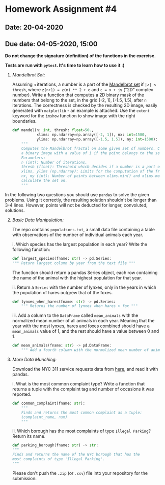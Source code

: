 # Homework Assignment #4

## Date: 20-04-2020
## Due date: 04-05-2020, 15:00

**Do not change the signature (definition) of the functions in the exercise.**

**Tests are run with `pytest`. It's time to learn how to use it :)**

1. _Mandelbrot Set:_

    Assuming `n` iterations, a number is a part of the [Mandelbrot set](https://www.youtube.com/watch?v=FFftmWSzgmk) if `|z| < thresh`,
    where `z(n+1) = z(n) ** 2 + c` and `c = x + jy` ("2D" complex number).
    Write a function that computes a 2D binary mask of the numbers that belong to the set, in the
    grid [-2, 1], [-1.5, 1.5], after `n` iterations.
    The correctness is checked by the resulting 2D image, easily generated with `matplotlib` - an example is attached.
    Use the `extent` keyword for the `imshow` function to show image with the right boundaries.

    ```python
    def mandel(n: int, thresh: float=50.,
               xlims: np.ndarray=np.array([-2, 1]), nx: int=1500,
               ylims: np.ndarray=np.array([-1.5, 1.5]), ny: int=1500):
        """
        Computes the Mandelbrot fractal on some given set of numbers. Creates
        a binary image with a value of 1 if the point belongs to the set.
        Parameters:
        n (int): Number of iterations.
        thresh (float): Threshold which decides if a number is a part of the set.
        xlims, ylims (np.ndarray): Limits for the computation of the fractal.
        nx, ny (int): Number of points between xlims.min() and xlims.max() to
        calculate the set on.
        """
    ```

In the following two questions you should use `pandas` to solve the given
problems. Using it correctly, the resulting solution shouldn't be longer
than 3-4 lines. However, points will not be deducted for longer, convoluted,
solutions.

2. _Basic Data Manipulation:_

    The repo contains `populations.txt`, a small data file containing a table with observations
    of the number of individual animals each year.

    i. Which species has the largest population in each year? Write the following function:

    ```python
    def largest_species(fname: str) -> pd.Series:
    """ Return largest column by year from the text file """
    ```

    The function should return a pandas Series object, each row containing the name
    of the animal with the highest population for that year.

    ii. Return a `Series` with the number of lynxes, only in the years in which
    the population of hares outgrew that of the foxes.

    ```python
    def lynxes_when_hares(fname: str) -> pd.Series:
        """ Returns the number of lynxes when hares > fox """
    ```

    iii. Add a column to the `DataFrame` called `mean_animals` with the normalized mean number
    of all animals in each year. Meaning that the year with the most lynxes, hares and foxes
    combined should have a `mean_animals` value of 1, and the rest should have a value between 0 and 1.

    ```python
    def mean_animals(fname: str) -> pd.DataFrame:
        """ Add a fourth column with the normalized mean number of animals in each year """
    ```

3. _More Data Munching:_

    Download the NYC 311 service requests data from [here](https://osf.io/3a6qs), and read it with pandas.

    i. What is the most common complaint type? Write a function that returns a tuple
    with the complaint tag and number of occasions it was reported.

    ```python
    def common_complaint(fname: str):
        """
        Finds and returns the most common complaint as a tuple:
        (complaint_name, num)
        """
    ```

    ii. Which borough has the most complaints of type `Illegal Parking`?
    Return its name.

    ```python
    def parking_borough(fname: str) -> str:
    """
    Finds and returns the name of the NYC borough that has the
    most complaints of type 'Illegal Parking'.
    """
    ```

    Please don't push the `.zip` (or `.csv`) file into your repository for the submission.
